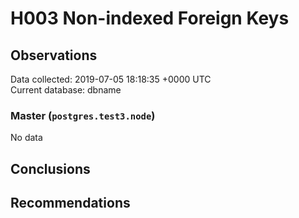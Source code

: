 # H003 Non-indexed Foreign Keys #

## Observations ##
Data collected: 2019-07-05 18:18:35 +0000 UTC  
Current database: dbname  

### Master (`postgres.test3.node`) ###


No data


## Conclusions ##


## Recommendations ##

